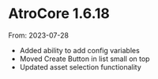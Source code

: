 # AtroCore 1.6.18
From: 2023-07-28

* Added ability to add config variables
* Moved Create Button in list small on top
* Updated asset selection functionality